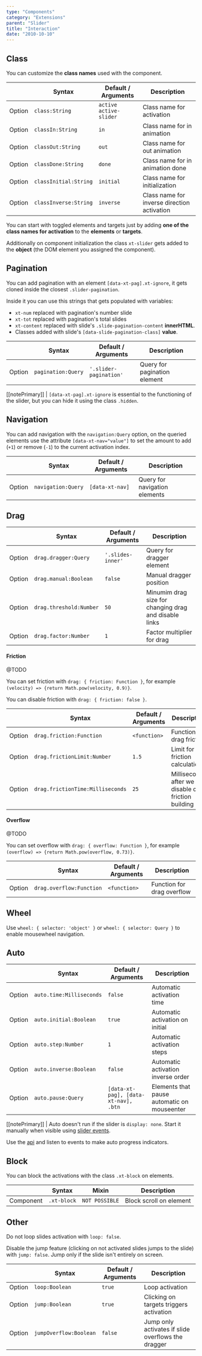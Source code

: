 ```yaml
---
type: "Components"
category: "Extensions"
parent: "Slider"
title: "Interaction"
date: "2010-10-10"
---
```


## Class

You can customize the **class names** used with the component.

<div class="table-scroll">

|                         | Syntax                                    | Default / Arguments                       | Description                   |
| ----------------------- | ----------------------------------------- | ----------------------------- | ----------------------------- |
| Option                  | `class:String`                          | `active active-slider`        | Class name for activation            |
| Option                  | `classIn:String`                          | `in`        | Class name for in animation            |
| Option                  | `classOut:String`                          | `out`        | Class name for out animation            |
| Option                  | `classDone:String`                          | `done`        | Class name for in animation done            |
| Option                  | `classInitial:String`                          | `initial`        | Class name for initialization            |
| Option                  | `classInverse:String`                          | `inverse`        | Class name for inverse direction activation            |

</div>

You can start with toggled elements and targets just by adding **one of the class names for activation** to the **elements** or **targets**.

Additionally on component initialization the class `xt-slider` gets added to the **object** (the DOM element you assigned the component).

## Pagination

You can add pagination with an element `[data-xt-pag].xt-ignore`, it gets cloned inside the closest `.slider-pagination`.

Inside it you can use this strings that gets populated with variables:

- `xt-num` replaced with pagination's number slide
- `xt-tot` replaced with pagination's total slides
- `xt-content` replaced with slide's `.slide-pagination-content` **innerHTML**.
- Classes added with slide's `[data-slide-pagination-class]` **value**.

<div class="table-scroll">

|                         | Syntax                                    | Default / Arguments                       | Description                   |
| ----------------------- | ----------------------------------------- | ----------------------------- | ----------------------------- |
| Option                  | `pagination:Query`                          | `'.slider-pagination'`        | Query for pagination element             |

</div>

<script type="text/plain" class="language-markup">
  <nav class="slider-pagination list">
    <button type="button" class="btn btn-md xt-ignore" data-xt-pag title="Slide xt-num">
      xt-num of xt-tot
    </button>
  </nav>
</script>

[[notePrimary]]
| `[data-xt-pag].xt-ignore` is essential to the functioning of the slider, but you can hide it using the class `.hidden`.

<demo>
  <demovanilla src="vanilla/components/extensions/slider/pagination">
  </demovanilla>
</demo>

## Navigation

You can add navigation with the `navigation:Query` option, on the queried elements use the attribute `[data-xt-nav="value"]` to set the amount to add (`+1`) or remove (`-1`) to the current activation index.

<div class="table-scroll">

|                         | Syntax                                    | Default / Arguments                       | Description                   |
| ----------------------- | ----------------------------------------- | ----------------------------- | ----------------------------- |
| Option                  | `navigation:Query`                          | `[data-xt-nav]`        | Query for navigation elements             |

</div>

<script type="text/plain" class="language-markup">
  <button type="button" class="btn btn-md" data-xt-nav="-1" title="Previous slide">
    <span class="icon-chevron-left"></span>
  </button>
  <button type="button" class="btn btn-md" data-xt-nav="1" title="Next slide">
    <span class="icon-chevron-right"></span>
  </button>
</script>

<demo>
  <demovanilla src="vanilla/components/extensions/slider/navigation">
  </demovanilla>
</demo>

## Drag

<div class="table-scroll">

|                         | Syntax                                    | Default / Arguments                       | Description                   |
| ----------------------- | ----------------------------------------- | ----------------------------- | ----------------------------- |
| Option                  | `drag.dragger:Query`                          | `'.slides-inner'`        | Query for dragger element             |
| Option                  | `drag.manual:Boolean`                          | `false`        | Manual dragger position            |
| Option                  | `drag.threshold:Number`                          | `50`        | Minumim drag size for changing drag and disable links             |
| Option                  | `drag.factor:Number`                          | `1`        | Factor multiplier for drag             |

</div>

#### Friction

@TODO

You can set friction with `drag: { friction: Function }`, for example `(velocity) => {return Math.pow(velocity, 0.9)}`.

You can disable friction with `drag: { friction: false }`.

<div class="table-scroll">

|                         | Syntax                                    | Default / Arguments                       | Description                   |
| ----------------------- | ----------------------------------------- | ----------------------------- | ----------------------------- |
| Option                  | `drag.friction:Function`                          | `<function>`        | Function for drag friction             |
| Option                  | `drag.frictionLimit:Number`                          | `1.5`        | Limit for friction calculation             |
| Option                  | `drag.frictionTime:Milliseconds`                          | `25`        | Milliseconds after we disable drag friction building            |

</div>

#### Overflow

@TODO

You can set overflow with `drag: { overflow: Function }`, for example `(overflow) => {return Math.pow(overflow, 0.73)}`.

<div class="table-scroll">

|                         | Syntax                                    | Default / Arguments                       | Description                   |
| ----------------------- | ----------------------------------------- | ----------------------------- | ----------------------------- |
| Option                  | `drag.overflow:Function`                          | `<function>`        | Function for drag overflow             |

</div>

## Wheel

Use `wheel: { selector: 'object' }` or `wheel: { selector: Query }` to enable mousewheel navigation.

<demo>
  <demovanilla src="vanilla/components/extensions/slider/wheel">
  </demovanilla>
</demo>

## Auto

<div class="table-scroll">

|                         | Syntax                                    | Default / Arguments                       | Description                   |
| ----------------------- | ----------------------------------------- | ----------------------------- | ----------------------------- |
| Option                  | `auto.time:Milliseconds`                          | `false`        | Automatic activation time            |
| Option                  | `auto.initial:Boolean`                          | `true`        | Automatic activation on initial            |
| Option                  | `auto.step:Number`                          | `1`        | Automatic activation steps            |
| Option                  | `auto.inverse:Boolean`                          | `false`        | Automatic activation inverse order            |
| Option                  | `auto.pause:Query`                          | `[data-xt-pag], [data-xt-nav], .btn`        | Elements that pause automatic on mouseenter            |

</div>

[[notePrimary]]
| Auto doesn't run if the slider is `display: none`. Start it manually when visible using [slider events](/components/extensions/slider/api#trigger).

Use the [api](/components/extensions/slider/api#listen) and listen to events to make auto progress indicators.

<demo>
  <demovanilla src="vanilla/components/extensions/slider/progress">
  </demovanilla>
</demo>

## Block

You can block the activations with the class `.xt-block` on elements.

<div class="table-scroll">

|                      | Syntax                          | Mixin            | Description                   |
| ----------------------- | ----------------------------------------- | -----------------------------| ----------------------------- |
| Component                  | `.xt-block`                     | `NOT POSSIBLE`                | Block scroll on element            |

</div>

## Other

Do not loop slides activation with `loop: false`.

Disable the jump feature (clicking on not activated slides jumps to the slide) with `jump: false`. Jump only if the slide isn't entirely on screen.

<div class="table-scroll">

|                         | Syntax                                    | Default / Arguments                       | Description                   |
| ----------------------- | ----------------------------------------- | ----------------------------- | ----------------------------- |
| Option                  | `loop:Boolean`                          | `true`        | Loop activation            |
| Option                  | `jump:Boolean`                          | `true`        | Clicking on targets triggers activation            |
| Option                  | `jumpOverflow:Boolean`                          | `false`        | Jump only activates if slide overflows the dragger            |

</div>

<demo>
  <demovanilla src="vanilla/components/extensions/slider/other">
  </demovanilla>
</demo>
